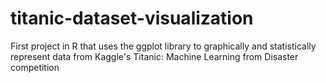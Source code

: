 # titanic-dataset-visualization
First project in R that uses the ggplot library to graphically and statistically represent data from Kaggle's Titanic: Machine Learning from Disaster competition
